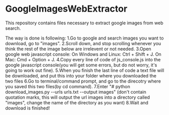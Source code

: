 # GoogleImagesWebExtractor

This repository contains files necessary to extract google images from web search. 

The way is done is following:
1.Go to google and search images you want to download, go to "images".
2.Scroll down, and stop scrolling whenever you think the rest of the image below are irrelevent or not needed.
3.Open google web javascript console: On Windows and Linux: Ctrl + Shift + J. On Mac: Cmd + Option + J.
4.Copy every line of code of js_console.js into the google javascript console(you will get some errors, but do not worry, it's going to work out fine).
5.When you finish the last line of code a text file will be downloaded, and put this into your folder where you downloaded the two files
6.Go to terminal/command prompt, and go to the direcotry where you saved this two files(by cd command).
7.Enter "# python download_images.py --urls urls.txt --output images" (don't contain quotation marks, this will output the url images into a directory called "images", change the name of the directory as you want)
8.Wait and download is finished!
